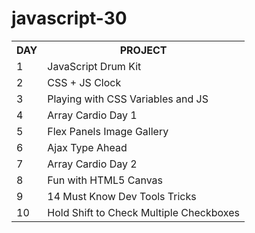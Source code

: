 # javascript-30


<table>
  <tr>
    <th>DAY</th>
    <th>PROJECT</th>
  </tr>
  <tr>
    <td>1</td>
    <td>JavaScript Drum Kit</td>
  </tr>
  <tr>
    <td>2</td>
    <td>CSS + JS Clock</td>
  </tr>
  <tr>
    <td>3</td>
    <td>Playing with CSS Variables and JS</td>
  </tr>
  <tr>
    <td>4</td>
    <td>Array Cardio Day 1</td>
  </tr>
  <tr>
    <td>5</td>
    <td>Flex Panels Image Gallery</td>
  </tr>
  <tr>
    <td>6</td>
    <td>Ajax Type Ahead</td>
  </tr>
  <tr>
    <td>7</td>
    <td>Array Cardio Day 2</td>
  </tr>
  <tr>
    <td>8</td>
    <td>Fun with HTML5 Canvas</td>
  </tr>
  <tr>
    <td>9</td>
    <td>14 Must Know Dev Tools Tricks</td>
  </tr>
  <tr>
    <td>10</td>
    <td>Hold Shift to Check Multiple Checkboxes</td>
  </tr>
</table>
